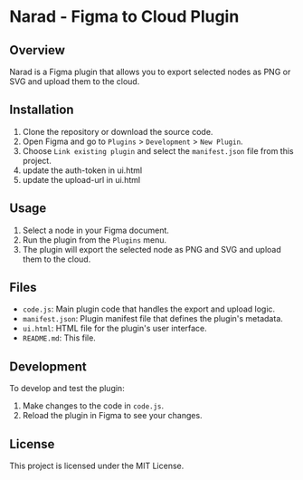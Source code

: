# Narad - Figma to Cloud Plugin

## Overview

Narad is a Figma plugin that allows you to export selected nodes as PNG or SVG and upload them to the cloud.

## Installation

1. Clone the repository or download the source code.
2. Open Figma and go to `Plugins` > `Development` > `New Plugin`.
3. Choose `Link existing plugin` and select the `manifest.json` file from this project.
4. update the auth-token in ui.html
5. update the upload-url in ui.html

## Usage

1. Select a node in your Figma document.
2. Run the plugin from the `Plugins` menu.
3. The plugin will export the selected node as PNG and SVG and upload them to the cloud.

## Files

- `code.js`: Main plugin code that handles the export and upload logic.
- `manifest.json`: Plugin manifest file that defines the plugin's metadata.
- `ui.html`: HTML file for the plugin's user interface.
- `README.md`: This file.

## Development

To develop and test the plugin:

1. Make changes to the code in `code.js`.
2. Reload the plugin in Figma to see your changes.

## License

This project is licensed under the MIT License.
